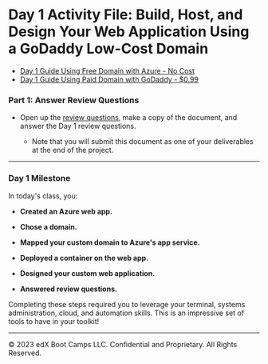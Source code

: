 # Day 1 Activity File: Build, Host, and Design Your Web Application Using a GoDaddy Low-Cost Domain

- [Day 1 Guide Using Free Domain with Azure - No Cost](https://docs.google.com/document/d/1LCmP_Aklpcr7ipUaqMzSN7iNCfx6J_1TWjXBM_umduE/edit?usp=sharing)
- [Day 1 Guide Using Paid Domain with GoDaddy - $0.99](https://docs.google.com/document/d/1pQEQgcv_7nyoOBGT7u6Ruhs_DOWlAzi8vLoh3Hdruks/edit?usp=sharing)

### Part 1: Answer Review Questions

- Open up the [review questions](https://docs.google.com/document/d/1VoWNPNUvobnVj7F6oM2wnVO0vViaZlzgIUs43adVw1U/edit?usp=sharing), make a copy of the document, and answer the Day 1 review questions.   

   - Note that you will submit this document as one of your deliverables at the end of the project.

---

### Day 1 Milestone

In today's class, you:
  - **Created an Azure web app.** 

  - **Chose a domain.**

  - **Mapped your custom domain to Azure's app service.**

  - **Deployed a container on the web app.**

  - **Designed your custom web application.**

  - **Answered review questions.**

Completing these steps required you to leverage your terminal, systems administration, cloud, and automation skills. This is an impressive set of tools to have in your toolkit!

---

© 2023 edX Boot Camps LLC. Confidential and Proprietary. All Rights Reserved.  
